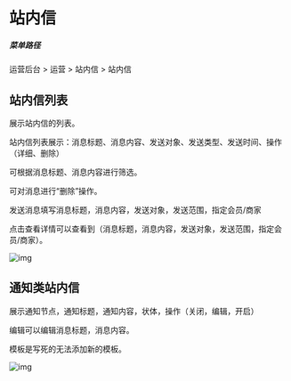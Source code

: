 # 站内信

##### 菜单路径

运营后台 > 运营 > 站内信 > 站内信

## 站内信列表

展示站内信的列表。

站内信列表展示：消息标题、消息内容、发送对象、发送类型、发送时间、操作（详细、删除）

可根据消息标题、消息内容进行筛选。

可对消息进行“删除”操作。

发送消息填写消息标题，消息内容，发送对象，发送范围，指定会员/商家

点击查看详情可以查看到（消息标题，消息内容，发送对象，发送范围，指定会员/商家）。

![img](https://docs.pickmall.cn/help/images/%E7%AB%99%E5%86%85%E4%BF%A1.png)

## 通知类站内信

展示通知节点，通知标题，通知内容，状体，操作（关闭，编辑，开启）

编辑可以编辑消息标题，消息内容。

模板是写死的无法添加新的模板。

![img](https://docs.pickmall.cn/help/images/%E9%80%9A%E7%9F%A5%E7%B1%BB%E7%AB%99%E5%86%85%E4%BF%A1.png)